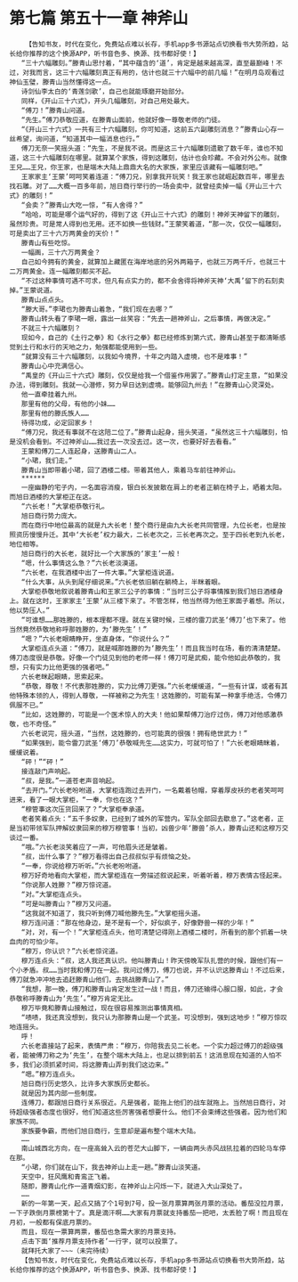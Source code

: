 # 第七篇 第五十一章 神斧山
        【告知书友，时代在变化，免费站点难以长存，手机app多书源站点切换看书大势所趋，站长给你推荐的这个换源APP，听书音色多、换源、找书都好使！】
       “三十六幅雕刻。”滕青山思忖着，“其中蕴含的‘道’，肯定是越来越高深，直至最巅峰！不过，对我而言，这三十六幅雕刻真正有用的，估计也就三十六幅中的前几幅！”在明月岛观看过神仙玉璧，滕青山当然懂得这一点。
       诗剑仙李太白的‘青莲剑歌’，自己也就能琢磨开始部分。
       同样，《开山三十六式》，开头几幅雕刻，对自己用处最大。
       “傅刀！”滕青山问道。
       “先生。”傅刀恭敬应道，在滕青山面前，他就好像一尊敬老师的门徒。
       “《开山三十六式》一共有三十六幅雕刻，你可知道，这前五六副雕刻消息？”滕青山心存一丝希望，询问道，“知道其中一幅消息也行。”
       傅刀无奈一笑摇头道：“先生，不是我不说。而是这三十六幅雕刻遗散了数千年，谁也不知道，这三十六幅雕刻在哪里。就算某个家族，得到这雕刻，估计也会珍藏。不会对外公布。就像王兄……王兄，你王家，也是端木大陆上鼎鼎大名的大家族，家里应该藏有一幅雕刻吧。”
       王家家主‘王蒙’呵呵笑着连道：“傅刀兄，别拿我开玩笑！我王家也就崛起数百年，哪里去找石雕。对了……大概一百多年前，旭日商行举行的一场会卖中，就曾经卖掉一幅《开山三十六式》的雕刻！”
       “会卖？”滕青山大吃一惊，“有人舍得？”
       “哈哈，可能是哪个运气好的，得到了这《开山三十六式》的雕刻！神斧天神留下的雕刻，虽然珍贵。可是常人得到也无用。还不如换一些钱财。”王蒙笑着道，“那一次，仅仅一幅雕刻，可是卖出了三十六万两黄金的天价！”
       滕青山有些吃惊。
       一幅画，三十六万两黄金？
       自己如今拥有的黄金，就算加上藏匿在海岸地底的另外两箱子，也就三万两千斤，也就三十二万两黄金。连一幅雕刻都买不起。
       “不过这种事情可遇不可求，但凡有点实力的，都不会舍得将神斧天神‘大禹’留下的石刻卖掉。”王蒙说道。
       滕青山点点头。
       “滕大哥。”李珺也为滕青山着急，“我们现在去哪？”
       滕青山转头看了李珺一眼，露出一丝笑容：“先去一趟神斧山，之后事情，再做决定。”
       不就三十六幅雕刻？
       现如今，自己的《土行之拳》和《水行之拳》都已经修炼到第六式，滕青山甚至于都清晰感觉到土行和水行的天地之力，勉强都能使用到一些。
       “就算没有三十六幅雕刻，以我如今境界，十年之内踏入虚境，也不是难事！”
       滕青山心中充满信心。
       “禹皇的《开山三十六式》雕刻，仅仅是给我一个借鉴作用罢了。”滕青山打定主意，“如果没办法，得到雕刻。我就一心潜修，努力早日达到虚境。能够回九州去！”在滕青山心灵深处。
       他一直牵挂着九州。
       那里有他的父母，有他的小妹……
       那里有他的滕氏族人……
       待得功成，必定回家乡！
       “傅刀兄，我还有事就不在这陪二位了。”滕青山起身，摇头笑道，“虽然这三十六幅雕刻，怕是没机会看到。不过神斧山……我过去一次没去过。这一次，也要好好去看看。”
       王蒙和傅刀二人连起身，送滕青山二人。
       “小珺，我们走。”
       滕青山当即带着小珺，回了酒楼二楼。带着其他人，乘着马车前往神斧山。
       ******
       一座幽静的宅子内，一名面容消瘦，银白长发披散在肩上的老者正躺在椅子上，晒着太阳。而旭日酒楼的大掌柜正在这。
       “六长老！”大掌柜恭敬行礼。
       旭日商行势力庞大。
       而在商行中地位最高的就是九大长老！整个商行是由九大长老共同管理，九位长老，也是按照资历慢慢升迁。其中‘大长老’权力最大，二长老次之，三长老再次之。至于四长老到九长老，地位相等。
       旭日商行的大长老，就好比一个大家族的‘家主’一般！
       “嗯，什么事情这么急？”六长老淡漠道。
       “六长老，在我酒楼中出了一件大事。”大掌柜连说道。
       “什么大事，从头到尾仔细说来。”六长老依旧躺在躺椅上，半眯着眼。
       大掌柜恭敬地叙说着滕青山和王家三公子的事情：“当时三公子将事情推到我们旭日酒楼身上。就在这时，王家家主‘王蒙’从三楼下来了。不管怎样，他当然得为他王家面子着想。所以，他以势压人。”
       “可谁想……那姓滕的，根本理都不理。就在关键时候，三楼的雷刀武圣‘傅刀’也下来了。他当然竟然恭敬地称呼那姓滕的，为‘滕先生’！”
       “嗯？”六长老眼睛睁开，坐直身体，“你说什么？”
       大掌柜连点头道：“傅刀，就是喊那姓滕的为‘滕先生’！而且我当时在场，看的清清楚楚。傅刀态度很是恭敬。好像一个门徒见到他的老师一样！傅刀可是武痴，能令他如此恭敬的，我想，只有实力比他更强的强者吧。”
       六长老眯起眼睛，思索起来。
       “恭敬，尊敬！不代表那姓滕的，实力比傅刀更强。”六长老缓缓道，“一些有计谋，或者有其他特殊本领的人，得到人尊敬，一样被称之为先生！这姓滕的，可能有某一种拿手绝活，令傅刀佩服不已。”
       “比如，这姓滕的，可能是一个医术惊人的大夫！他如果帮傅刀治疗过伤，傅刀对他感激恭敬，也不奇怪。”
       六长老说完，摇头道，“当然，这姓滕的，也可能真的很强！拥有绝世武力！”
       “如果强到，能令雷刀武圣‘傅刀’恭敬喊先生……这实力，可就可怕了！”六长老眼睛眯着，缓缓说着。
       “砰！”“砰！”
       接连敲门声响起。
       “叔，是我。”一道苍老声音响起。
       “去开门。”六长老吩咐道，大掌柜连跑过去开门，一名戴着毡帽，穿着厚皮袄的老者笑呵呵进来，看了一眼大掌柜，“一奉，你也在这？”
       “穆管事这次压货回来了？”大掌柜奉承道。
       老者笑着点头：“五千多奴隶，已经到了城外的军营内。军队全部回去歇息了。”这老者，正是当初带领军队押解奴隶回来的穆万穆管事！当初，凶兽少年‘滕兽’杀人，滕青山还和这穆万交谈过一番。
       “哦。”六长老淡笑着应了一声，可他眉头还是皱着。
       “叔，出什么事了？”穆万看得出自己叔叔似乎有烦恼之处。
       “一奉，你说给穆万听听。”六长老吩咐道。
       穆万好奇地看向大掌柜，而大掌柜连在一旁描述叙说起来，听着听着，穆万表情古怪起来。
       “你说那人姓滕？”穆万惊诧道。
       “对。”大掌柜连点头。
       “可是叫滕青山？”穆万又问道。
       “这我就不知道了，我只听到傅刀喊他滕先生。”大掌柜摇头道。
       穆万连问道：“那在他身边，是不是有一个，好似疯子，好像野兽一样的少年！”
       “对，对，有一个！”大掌柜连点头，他可清楚记得刚上酒楼二楼时，所看到的那个抓着一块血肉的可怕少年。
       “穆万，你认识？”六长老惊诧道。
       穆万连点头：“叔，这人我还真认识。他叫滕青山！昨天傍晚军队扎营的时候，跟他们有一个小矛盾。叔……当时我和傅刀在一起。我问过傅刀，傅刀也说，并不认识这滕青山！不过后来，傅刀就急冲冲地去追赶滕青山他们，去挑战滕青山了。”
       “我想，那一晚，傅刀和滕青山肯定发生过一战！而且，傅刀还输得心服口服，如此，才会恭敬称呼滕青山为‘先生’。”穆万肯定无比。
       穆万毕竟和滕青山接触过，现在很容易推测出事情真相。
       “啧啧，我还真没想到，我只认为那滕青山是一个武圣。可没想到，强到这地步！”穆万惊叹地连摇头。
       呼！
       六长老直接站了起来，表情严肃：“穆万，你陪我去见二长老。一个实力超过傅刀的超级强者，能被傅刀称之为‘先生’，在整个端木大陆上，也足以排到前五！这消息现在知道的人怕不多，我们必须抓紧时间，将这滕青山弄到我们这边来。”
       “嗯。”穆万连点头。
       旭日商行历史悠久，比许多大家族历史都长。
       就是因为其内部一些制度。
       连傅刀，都跟旭日商行关系很近。凡是强者，能拖上他们的战车就拖上。当然旭日商行，对待超级强者态度也很好，他们知道这些厉害强者想要什么。他们不会束缚这些强者。因为他们和家族不同。
       家族要争霸，而他们旭日商行，生意却是遍布整个端木大陆。
       ……
       南山城西北方向，在一座高耸入云的苍茫大山脚下，一辆由两头赤风战犼拉着的四轮马车停在那。
       “小珺，你们就在山下，我去神斧山上走一趟。”滕青山淡笑道。
       天空中，狂风鹰和青鸾正飞着。
       随即，滕青山化作一道青烟幻影，在神斧山上闪烁一下，就进入大山深处了。
       ……
       新的一年第一天，起点又搞了个1号到7号，投一张月票算两张月票的活动。番茄没拉月票，一下子跌倒月票榜第十了。真是滴汗啊……大家有月票就支持番茄一把吧，太丢脸了啊！而且现在月初，一般都有保底月票的。
       而且，现在一票算两票，番茄也急需大家的月票支持。
       点击下面‘推荐月票支持作者’一行字，就可以投票了。
       就拜托大家了~~~（未完待续）
       【告知书友，时代在变化，免费站点难以长存，手机app多书源站点切换看书大势所趋，站长给你推荐的这个换源APP，听书音色多、换源、找书都好使！】